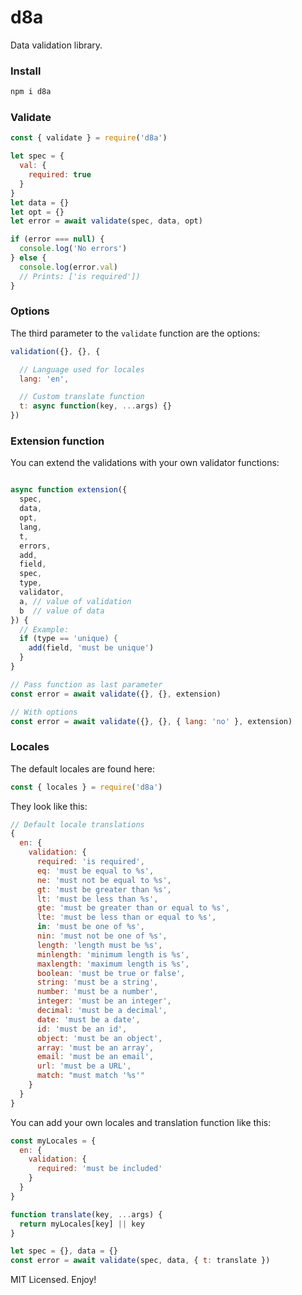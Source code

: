 # d8a

Data validation library.

### Install

```sh
npm i d8a
```

### Validate
```js
const { validate } = require('d8a')

let spec = {
  val: {
    required: true
  }
}
let data = {}
let opt = {}
let error = await validate(spec, data, opt)

if (error === null) {
  console.log('No errors')
} else {
  console.log(error.val)
  // Prints: ['is required'])
}
```

### Options
The third parameter to the `validate` function are the options:
```js
validation({}, {}, {

  // Language used for locales
  lang: 'en',

  // Custom translate function
  t: async function(key, ...args) {}
})
```

### Extension function
You can extend the validations with your own validator functions:
```js

async function extension({
  spec,
  data,
  opt,
  lang,
  t,
  errors,
  add,
  field,
  spec,
  type,
  validator,
  a, // value of validation
  b  // value of data
}) {
  // Example:
  if (type == 'unique) {
    add(field, 'must be unique')
  }
}

// Pass function as last parameter
const error = await validate({}, {}, extension)

// With options
const error = await validate({}, {}, { lang: 'no' }, extension)
```

### Locales
The default locales are found here:

```js
const { locales } = require('d8a')
```

They look like this:
```js
// Default locale translations
{
  en: {
    validation: {
      required: 'is required',
      eq: 'must be equal to %s',
      ne: 'must not be equal to %s',
      gt: 'must be greater than %s',
      lt: 'must be less than %s',
      gte: 'must be greater than or equal to %s',
      lte: 'must be less than or equal to %s',
      in: 'must be one of %s',
      nin: 'must not be one of %s',
      length: 'length must be %s',
      minlength: 'minimum length is %s',
      maxlength: 'maximum length is %s',
      boolean: 'must be true or false',
      string: 'must be a string',
      number: 'must be a number',
      integer: 'must be an integer',
      decimal: 'must be a decimal',
      date: 'must be a date',
      id: 'must be an id',
      object: 'must be an object',
      array: 'must be an array',
      email: 'must be an email',
      url: 'must be a URL',
      match: "must match '%s'"
    }
  }
}
```

You can add your own locales and translation function like this:

```js
const myLocales = {
  en: {
    validation: {
      required: 'must be included'
    }
  }
}

function translate(key, ...args) {
  return myLocales[key] || key
}

let spec = {}, data = {}
const error = await validate(spec, data, { t: translate })
```

MIT Licensed. Enjoy!
